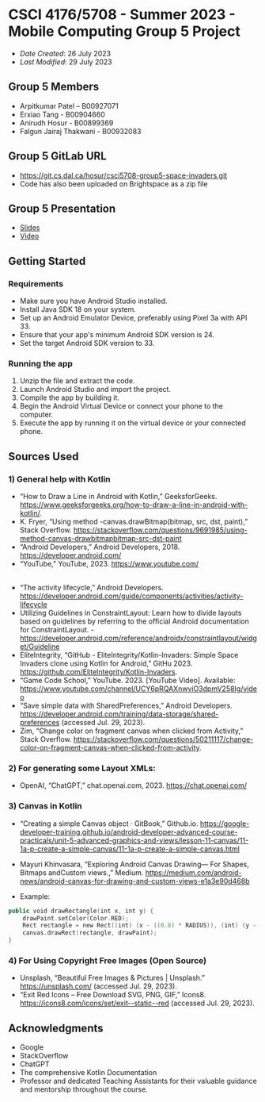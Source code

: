 # CSCI 4176/5708 - Summer 2023 - Mobile Computing Group 5 Project

* *Date Created*: 26 July 2023
* *Last Modified*: 29 July 2023

## Group 5 Members
* Arpitkumar Patel – B00927071
* Erxiao Tang - B00904660
* Anirudh Hosur - B00899369
* Falgun Jairaj Thakwani - B00932083

## Group 5 GitLab URL
* https://git.cs.dal.ca/hosur/csci5708-group5-space-invaders.git
* Code has also been uploaded on Brightspace as a zip file

## Group 5 Presentation
- [Slides](https://pitch.com/public/1427ec3a-e302-4e7a-aa63-83dfe0122f47)
- [Video](https://dalu-my.sharepoint.com/:v:/g/personal/ar260217_dal_ca/EcWxEWpPBE1FmoA1BBx9S5oBELBhOq_gjiD98RDG-ircYQ?e=aEljC1)

## Getting Started

### Requirements
* Make sure you have Android Studio installed.
* Install Java SDK 18 on your system.
* Set up an Android Emulator Device, preferably using Pixel 3a with API 33.
* Ensure that your app's minimum Android SDK version is 24.
* Set the target Android SDK version to 33.

### Running the app
1) Unzip the file and extract the code.
2) Launch Android Studio and import the project.
3) Compile the app by building it.
4) Begin the Android Virtual Device or connect your phone to the computer.
5) Execute the app by running it on the virtual device or your connected phone.

## Sources Used

### 1) General help with Kotlin
- “How to Draw a Line in Android with Kotlin,” GeeksforGeeks. https://www.geeksforgeeks.org/how-to-draw-a-line-in-android-with-kotlin/.
- K. Fryer, “Using method -canvas.drawBitmap(bitmap, src, dst, paint),” Stack Overflow. https://stackoverflow.com/questions/9691985/using-method-canvas-drawbitmapbitmap-src-dst-paint
- “Android Developers,” Android Developers, 2018. https://developer.android.com/
- “YouTube,” YouTube, 2023. https://www.youtube.com/
  <br /> <br />

* “The activity lifecycle,” Android Developers. https://developer.android.com/guide/components/activities/activity-lifecycle
* Utilizing Guidelines in ConstraintLayout: Learn how to divide layouts based on guidelines by referring to the official Android documentation for ConstraintLayout. - https://developer.android.com/reference/androidx/constraintlayout/widget/Guideline
* EliteIntegrity, “GitHub - EliteIntegrity/Kotlin-Invaders: Simple Space Invaders clone using Kotlin for Android,” GitHu 2023. https://github.com/EliteIntegrity/Kotlin-Invaders.
* “Game Code School,” YouTube. 2023. [YouTube Video]. Available: https://www.youtube.com/channel/UCY6pRQAXnwviO3dpmV258Ig/video
* “Save simple data with SharedPreferences,” Android Developers. https://developer.android.com/training/data-storage/shared-preferences (accessed Jul. 29, 2023).
* Zim, “Change color on fragment canvas when clicked from Activity,” Stack Overflow. https://stackoverflow.com/questions/50211117/change-color-on-fragment-canvas-when-clicked-from-activity.


### 2) For generating some Layout XMLs:
- OpenAI, “ChatGPT,” chat.openai.com, 2023. https://chat.openai.com/

### 3) Canvas in Kotlin
* “Creating a simple Canvas object · GitBook,” Github.io. https://google-developer-training.github.io/android-developer-advanced-course-practicals/unit-5-advanced-graphics-and-views/lesson-11-canvas/11-1a-p-create-a-simple-canvas/11-1a-p-create-a-simple-canvas.html
* Mayuri Khinvasara, “Exploring Android Canvas Drawing— For Shapes, Bitmaps andCustom views.,” Medium. https://medium.com/android-news/android-canvas-for-drawing-and-custom-views-e1a3e90d468b

* Example:
```kotlin
public void drawRectangle(int x, int y) {
    drawPaint.setColor(Color.RED);
    Rect rectangle = new Rect((int) (x - ((0.8) * RADIUS)), (int) (y - ((0.6) * RADIUS)), (int) (x + ((0.8) * RADIUS)), (int) (y + ((0.6 * RADIUS))));
    canvas.drawRect(rectangle, drawPaint);
}
```

### 4) For Using Copyright Free Images (Open Source)
- Unsplash, “Beautiful Free Images & Pictures | Unsplash.” https://unsplash.com/ (accessed Jul. 29, 2023).
- “Exit Red Icons – Free Download SVG, PNG, GIF,” Icons8. https://icons8.com/icons/set/exit--static--red (accessed Jul. 29, 2023).


## Acknowledgments

* Google
* StackOverflow
* ChatGPT
* The comprehensive Kotlin Documentation
* Professor and dedicated Teaching Assistants for their valuable guidance and mentorship throughout the course.
